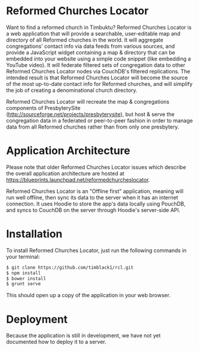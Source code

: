 # Reformed Churches Locator

Want to find a reformed church in Timbuktu?  Reformed Churches Locator is a web application that will provide a searchable, user-editable map and directory of all Reformed churches in the world. It will aggregate congregations' contact info via data feeds from various sources, and provide a JavaScript widget containing a map & directory that can be embedded into your website using a simple code snippet (like embedding a YouTube video). It will federate filtered sets of congregation data to other Reformed Churches Locator nodes via CouchDB's filtered replications.  The intended result is that Reformed Churches Locator will become the source of the most up-to-date contact info for Reformed churches, and will simplify the job of creating a denominational church directory.

Reformed Churches Locator will recreate the map & congregations components of PresbyterySite (http://sourceforge.net/projects/presbyterysite), but host & serve the congregation data in a federated or peer-to-peer fashion in order to manage data from all Reformed churches rather than from only one presbytery.

# Application Architecture

Please note that older Reformed Churches Locator issues which describe the overall application architecture are hosted at https://blueprints.launchpad.net/reformedchurcheslocator.

Reformed Churches Locator is an "Offline first" application, meaning will run well offline, then sync its data to the server when it has an internet connection.  It uses Hoodie to store the app's data locally using PouchDB, and syncs to CouchDB on the server through Hoodie's server-side API.

# Installation

To install Reformed Churches Locator, just run the following commands in your terminal:

```bash
$ git clone https://github.com/timblack1/rcl.git
$ npm install
$ bower install
$ grunt serve
```

This should open up a copy of the application in your web browser.

# Deployment

Because the application is still in development, we have not yet documented how to deploy it to a server.
